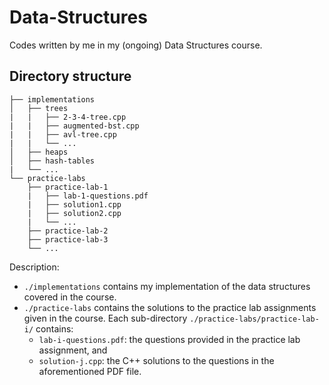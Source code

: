 # Data-Structures

Codes written by me in my (ongoing) Data Structures course.

## Directory structure 

    ├── implementations
    │   ├── trees
    |   |   ├── 2-3-4-tree.cpp
    |   |   ├── augmented-bst.cpp
    |   |   ├── avl-tree.cpp
    |   |   └── ...
    │   ├── heaps
    │   ├── hash-tables
    |   └── ...
    └── practice-labs
        ├── practice-lab-1
        |   ├── lab-1-questions.pdf
        |   ├── solution1.cpp
        |   ├── solution2.cpp
        |   └── ...
        ├── practice-lab-2
        ├── practice-lab-3
        └── ...
       
Description:
- `./implementations` contains my implementation of the data structures covered in the course. 
- `./practice-labs` contains the solutions to the practice lab assignments given in the course. Each sub-directory `./practice-labs/practice-lab-i/` contains:
  - `lab-i-questions.pdf`: the questions provided in the practice lab assignment, and
  - `solution-j.cpp`: the C++ solutions to the questions in the aforementioned PDF file.
